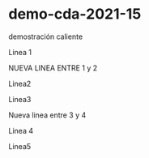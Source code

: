 # demo-cda-2021-15
demostración caliente

Linea 1

NUEVA LINEA ENTRE 1 y 2

Linea2

Linea3

Nueva linea entre 3 y 4

Linea 4

Linea5
